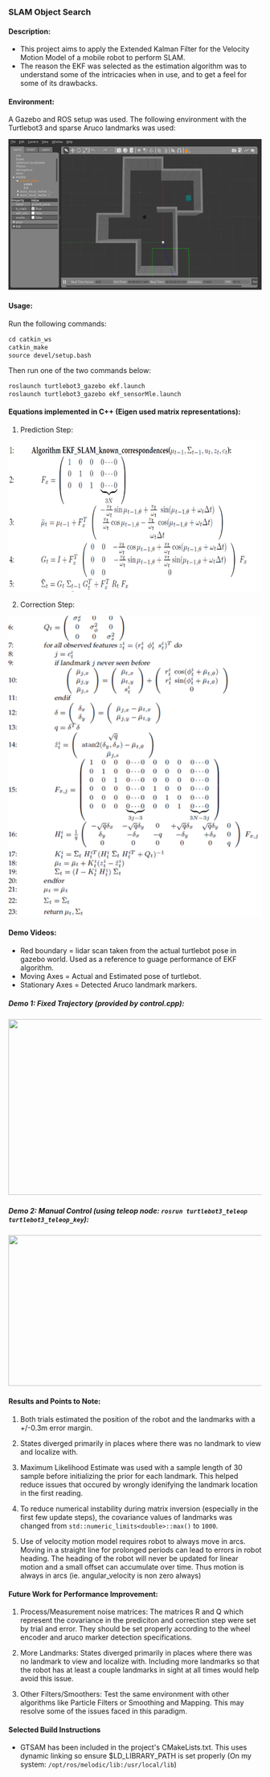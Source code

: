 ### SLAM Object Search


#### Description:

* This project aims to apply the Extended Kalman Filter for the Velocity Motion Model of a mobile robot to perform SLAM. 
* The reason the EKF was selected as the estimation algorithm was to understand some of the intricacies when in use, and to get a feel for some of its drawbacks.

#### Environment:

A Gazebo and ROS setup was used. The following environment with the Turtlebot3 and sparse Aruco landmarks was used:

<img src="./images/overview_gazebo.png" height="300" width="600" />

#### Usage:

Run the following commands:

```
cd catkin_ws
catkin_make
source devel/setup.bash
```

Then run one of the two commands below:

```
roslaunch turtlebot3_gazebo ekf.launch
roslaunch turtlebot3_gazebo ekf_sensorMle.launch
```

#### Equations implemented in C++ (Eigen used matrix representations):

1. Prediction Step:
<img src="./images/ekf1.png" height="300" width="600" />

2. Correction Step:
<img src="./images/ekf2.png" height="600" width="600" />

#### Demo Videos:

* Red boundary = lidar scan taken from the actual turtlebot pose in gazebo world. Used as a reference to guage performance of EKF algorithm.
* Moving Axes = Actual and Estimated pose of turtlebot.
* Stationary Axes = Detected Aruco landmark markers.

##### Demo 1: Fixed Trajectory (provided by control.cpp):

<img src="./gifs/slamFixedPath.gif" height="350" width="600" />

##### Demo 2: Manual Control (using teleop node: ```rosrun turtlebot3_teleop turtlebot3_teleop_key```):

<img src="./gifs/slamManualCtrl.gif" height="300" width="600" />


#### Results and Points to Note:

1. Both trials estimated the position of the robot and the landmarks with a +/-0.3m error margin.

2. States diverged primarily in places where there was no landmark to view and localize with.

3. Maximum Likelihood Estimate was used with a sample length of 30 sample before initializing the prior for each landmark. This helped reduce issues that occured by wrongly idenifying the landmark location in the first reading.  

4. To reduce numerical instability during matrix inversion (especially in the first few update steps), the covariance values of landmarks was changed from ```std::numeric_limits<double>::max()``` to ```1000```.

5. Use of velocity motion model requires robot to always move in arcs. Moving in a straight line for prolonged periods can lead to errors in robot heading. The heading of the robot will never be updated for linear motion and a small offset can accumulate over time. Thus motion is always in arcs (ie. angular_velocity is non zero always)

#### Future Work for Performance Improvement:

1. Process/Measurement noise matrices: The matrices R and Q which represent the covariance in the prediciton and correction step were set by trial and error. They should be set properly according to the wheel encoder and aruco marker detection specifications.

2. More Landmarks: States diverged primarily in places where there was no landmark to view and localize with. Including more landmarks so that the robot has at least a couple landmarks in sight at all times would help avoid this issue.

3. Other Filters/Smoothers: Test the same environment with other algorithms like Particle Filters or Smoothing and Mapping. This may resolve some of the issues faced in this paradigm.

#### Selected Build Instructions
* GTSAM has been included in the project's CMakeLists.txt. This uses dynamic linking so ensure $LD_LIBRARY_PATH is set properly (On my system: ```/opt/ros/melodic/lib:/usr/local/lib```)
